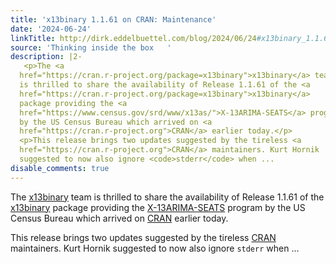 ```yaml
---
title: 'x13binary 1.1.61 on CRAN: Maintenance'
date: '2024-06-24'
linkTitle: http://dirk.eddelbuettel.com/blog/2024/06/24#x13binary_1.1.61
source: 'Thinking inside the box   '
description: |2-
   <p>The <a
  href="https://cran.r-project.org/package=x13binary">x13binary</a> team
  is thrilled to share the availability of Release 1.1.61 of the <a
  href="https://cran.r-project.org/package=x13binary">x13binary</a>
  package providing the <a
  href="https://www.census.gov/srd/www/x13as/">X-13ARIMA-SEATS</a> program
  by the US Census Bureau which arrived on <a
  href="https://cran.r-project.org">CRAN</a> earlier today.</p>
  <p>This release brings two updates suggested by the tireless <a
  href="https://cran.r-project.org">CRAN</a> maintainers. Kurt Hornik
  suggested to now also ignore <code>stderr</code> when ...
disable_comments: true
---
```

 <p>The <a
href="https://cran.r-project.org/package=x13binary">x13binary</a> team
is thrilled to share the availability of Release 1.1.61 of the <a
href="https://cran.r-project.org/package=x13binary">x13binary</a>
package providing the <a
href="https://www.census.gov/srd/www/x13as/">X-13ARIMA-SEATS</a> program
by the US Census Bureau which arrived on <a
href="https://cran.r-project.org">CRAN</a> earlier today.</p>
<p>This release brings two updates suggested by the tireless <a
href="https://cran.r-project.org">CRAN</a> maintainers. Kurt Hornik
suggested to now also ignore <code>stderr</code> when ...